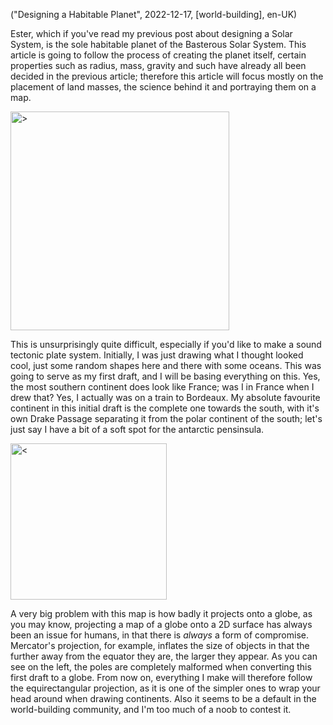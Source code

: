 ("Designing a Habitable Planet", 2022-12-17, [world-building], en-UK)

<span class="lettrine">E</span>ster, which if you've read my previous post about designing a Solar System, is the sole habitable planet of the Basterous Solar System. This article is going to follow the process of creating the planet itself, certain properties such as radius, mass, gravity and such have already all been decided in the previous article; therefore this article will focus mostly on the placement of land masses, the science behind it and portraying them on a map.

<img alt=">" src="data/2023-01-14/first_draft.jpg" width="350"/>

This is unsurprisingly quite difficult, especially if you'd like to make a sound tectonic plate system. Initially, I was just drawing what I thought looked cool, just some random shapes here and there with some oceans. This was going to serve as my first draft, and I will be basing everything on this. Yes, the most southern continent does look like France; was I in France when I drew that? Yes, I actually was on a train to Bordeaux. My absolute favourite continent in this initial draft is the complete one towards the south, with it's own Drake Passage separating it from the polar continent of the south; let's just say I have a bit of a soft spot for the antarctic pensinsula.

<img alt="<" src="data/2023-01-14/first_draft_globe.png" width="250"/>

A very big problem with this map is how badly it projects onto a globe, as you may know, projecting a map of a globe onto a 2D surface has always been an issue for humans, in that there is *always* a form of compromise. Mercator's projection, for example, inflates the size of objects in that the further away from the equator they are, the larger they appear. As you can see on the left, the poles are completely malformed when converting this first draft to a globe. From now on, everything I make will therefore follow the equirectangular projection, as it is one of the simpler ones to wrap your head around when drawing continents. Also it seems to be a default in the world-building community, and I'm too much of a noob to contest it.
